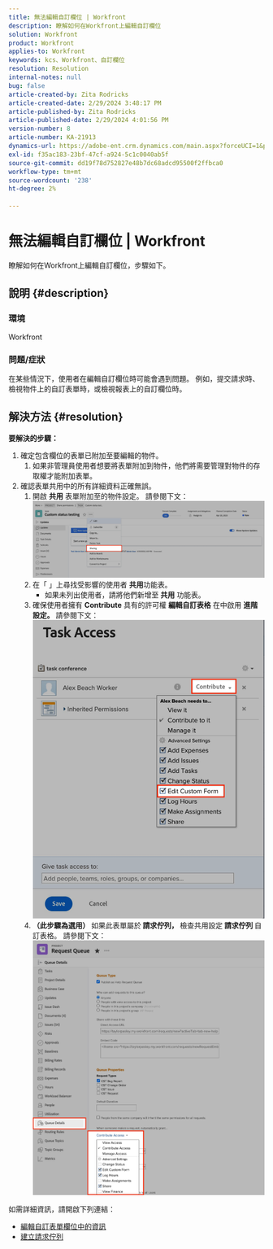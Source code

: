 ```yaml
---
title: 無法編輯自訂欄位 | Workfront
description: 瞭解如何在Workfront上編輯自訂欄位
solution: Workfront
product: Workfront
applies-to: Workfront
keywords: kcs、Workfront、自訂欄位
resolution: Resolution
internal-notes: null
bug: false
article-created-by: Zita Rodricks
article-created-date: 2/29/2024 3:48:17 PM
article-published-by: Zita Rodricks
article-published-date: 2/29/2024 4:01:56 PM
version-number: 8
article-number: KA-21913
dynamics-url: https://adobe-ent.crm.dynamics.com/main.aspx?forceUCI=1&pagetype=entityrecord&etn=knowledgearticle&id=9ee9daee-19d7-ee11-9078-000d3a3110f0
exl-id: f35ac183-23bf-47cf-a924-5c1c0040ab5f
source-git-commit: dd19f78d752827e48b7dc68adcd95500f2ffbca0
workflow-type: tm+mt
source-wordcount: '238'
ht-degree: 2%

---
```


# 無法編輯自訂欄位 | Workfront


瞭解如何在Workfront上編輯自訂欄位，步驟如下。

## 說明 {#description}


### <b>環境</b>

Workfront



### <b>問題/症狀</b>

在某些情況下，使用者在編輯自訂欄位時可能會遇到問題。 例如，提交請求時、檢視物件上的自訂表單時，或檢視報表上的自訂欄位時。


## 解決方法 {#resolution}

<b>要解決的步驟：</b>
1. 確定包含欄位的表單已附加至要編輯的物件。
   1. 如果非管理員使用者想要將表單附加到物件，他們將需要管理對物件的存取權才能附加表單。
2. 確認表單共用中的所有詳細資料正確無誤。
   1. 開啟 <b>共用</b> 表單附加至的物件設定。 請參閱下文：![](assets/d4ce1013-76e3-ed11-a7c7-6045bd006704.png)
   2. 在「 」上尋找受影響的使用者 <b>共用</b>功能表。
      - 如果未列出使用者，請將他們新增至 <b>共用</b> 功能表。
   3. 確保使用者擁有 <b>Contribute</b> 具有的許可權 <b>編輯自訂表格</b> 在中啟用 <b>進階設定。 </b>請參閱下文：![](assets/469b16e9-75e3-ed11-a7c7-6045bd006704.png)
   4. <b>（此步驟為選用） </b>如果此表單屬於<b> 請求佇列， </b>檢查共用設定<b> 請求佇列 </b>自訂表格。 請參閱下文：![](assets/5104626f-75e3-ed11-a7c7-6045bd006704.png)




如需詳細資訊，請開啟下列連結：

- [編輯自訂表單欄位中的資訊](https://experienceleague.adobe.com/docs/workfront/using/basics/work-with-custom-forms/edit-custom-forms.html?lang=en)
- [建立請求佇列](https://experienceleague.adobe.com/docs/workfront/using/manage-work/requests/create-and-manage-request-queues/create-request-queue.html?lang=en)
